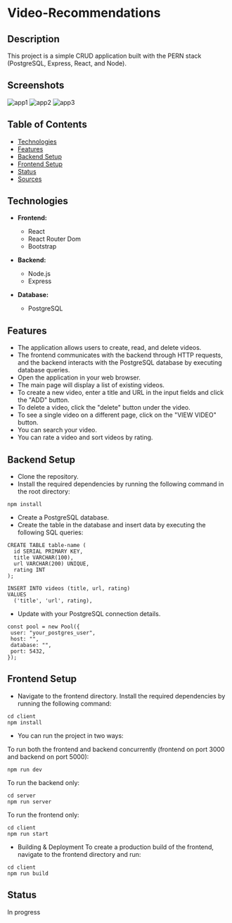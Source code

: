 # Video-Recommendations



## Description

This project is a simple CRUD application built with the PERN stack (PostgreSQL, Express, React, and Node).

## Screenshots
![app1](https://github.com/AlexJora/Video-Recommendations/assets/102957717/9c1e662e-7514-40c9-85bd-040333fd758f)
![app2](https://github.com/AlexJora/Video-Recommendations/assets/102957717/640667fe-b9ff-4de0-9743-dde0a2b08fd5)
![app3](https://github.com/AlexJora/Video-Recommendations/assets/102957717/090b132c-f582-44a4-86fe-10ae0d5629a6)



## Table of Contents

- [Technologies](#technologies)
- [Features](#features)
- [Backend Setup](#backend)
- [Frontend Setup](#frontend)
- [Status](#status)
- [Sources](#sources)

## Technologies

- **Frontend:**
  - React
  - React Router Dom
  - Bootstrap

- **Backend:**
  - Node.js
  - Express

- **Database:**
  - PostgreSQL
    
## Features
- The application allows users to create, read, and delete videos.
- The frontend communicates with the backend through HTTP requests, and the backend interacts with the PostgreSQL database by executing database queries.
- Open the application in your web browser.
- The main page will display a list of existing videos.
- To create a new video, enter a title and URL in the input fields and click the "ADD" button.
- To delete a video, click the "delete" button under the video.
- To see a single video on a different page, click on the "VIEW VIDEO" button.
- You can search your video.
- You can rate a video and sort videos by rating.
## Backend Setup
- Clone the repository.
- Install the required dependencies by running the following command in the root directory:
 ```dotenv
npm install
```
- Create a PostgreSQL database.
- Create the table in the database and insert data by executing the following SQL queries:
```dotenv
CREATE TABLE table-name (
  id SERIAL PRIMARY KEY,
  title VARCHAR(100),
  url VARCHAR(200) UNIQUE,
  rating INT
);

INSERT INTO videos (title, url, rating)
VALUES
  ('title', 'url', rating),
```
- Update with your PostgreSQL connection details.
 ```dotenv
const pool = new Pool({
  user: "your_postgres_user",
  host: "",
  database: "",
  port: 5432,
});

```
## Frontend Setup
- Navigate to the frontend directory. Install the required dependencies by running the following command:
```dotenv
cd client
npm install
```

- You can run the project in two ways:

To run both the frontend and backend concurrently (frontend on port 3000 and backend on port 5000):
```dotenv
npm run dev
```
To run the backend only:
```dotenv
cd server
npm run server
```
To run the frontend only:
```dotenv
cd client
npm run start
```
- Building & Deployment
To create a production build of the frontend, navigate to the frontend directory and run:
```dotenv
cd client
npm run build
```
## Status  
In progress
